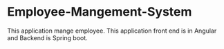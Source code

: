 # Employee-Mangement-System
This application mange employee. This application front end is in Angular and Backend is Spring boot.
